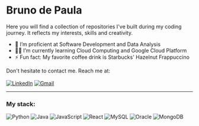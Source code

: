 # Bruno de Paula
Here you will find a collection of repositories I've built during my coding journey. It reflects my interests, skills and creativity.

- 🧠 I’m proficient at Software Development and Data Analysis
- 😶‍🌫️ I’m currently learning Cloud Computing and Google Cloud Platform
- ⚡ Fun fact: My favorite coffee drink is Starbucks' Hazelnut Frappuccino

Don't hesitate to contact me. Reach me at:
<br><br>
[![LinkedIn](https://img.shields.io/badge/LinkedIn-894983?style=for-the-badge&logo=linkedin&logoColor=white)](https://www.linkedin.com/in/bruno-fb-paula/)
[![Gmail](https://img.shields.io/badge/Gmail-894983?style=for-the-badge&logo=gmail&logoColor=white)](mailto:brunofbpaula@gmail.com)

<hr>

### My stack:

![Python](https://img.shields.io/badge/Python-54096c?style=for-the-badge&logo=python&logoColor=white)
![Java](https://img.shields.io/badge/Java-54096c?style=for-the-badge&logo=openjdk&logoColor=white)
![JavaScript](https://img.shields.io/badge/JavaScript-54096c?style=for-the-badge&logo=javascript&logoColor=white)
![React](https://img.shields.io/badge/React-54096c?style=for-the-badge&logo=react&logoColor=white)
![MySQL](https://img.shields.io/badge/MySQL-54096c?style=for-the-badge&logo=mysql&logoColor=white)
![Oracle](https://img.shields.io/badge/Oracle-54096c?style=for-the-badge&logo=Oracle&logoColor=white)
![MongoDB](https://img.shields.io/badge/MongoDB-54096c?style=for-the-badge&logo=mongodb&logoColor=white)
